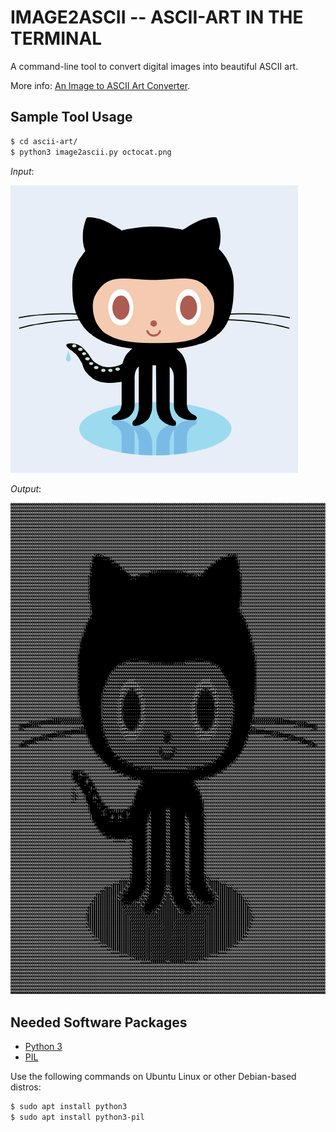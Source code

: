 # IMAGE2ASCII -- ASCII-ART IN THE TERMINAL

A command-line tool to convert digital images into beautiful ASCII art.

More info: [An Image to ASCII Art Converter](https://massimo-nazaria.github.io/ascii-art.html).

## Sample Tool Usage

```sh
$ cd ascii-art/
$ python3 image2ascii.py octocat.png
```
_Input_:

![](octocat.png)

_Output_:

![](demo.svg)

## Needed Software Packages

* [Python 3](https://www.python.org/)
* [PIL](https://pypi.org/project/Pillow/)

Use the following commands on Ubuntu Linux or other Debian-based distros:

```sh
$ sudo apt install python3
$ sudo apt install python3-pil
```
